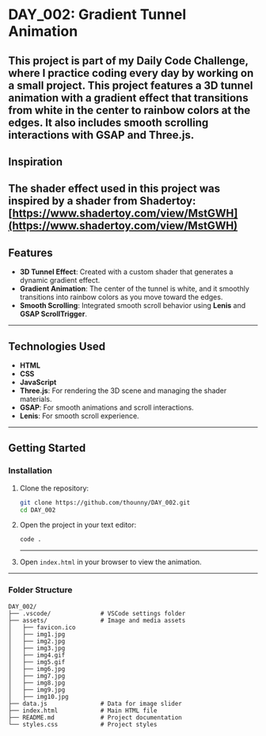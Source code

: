 # DAY_002: Gradient Tunnel Animation

This project is part of my **Daily Code Challenge**, where I practice coding every day by working on a small project. This project features a 3D tunnel animation with a gradient effect that transitions from white in the center to rainbow colors at the edges. It also includes smooth scrolling interactions with **GSAP** and **Three.js**.
---
## Inspiration

The shader effect used in this project was inspired by a shader from **Shadertoy**: [https://www.shadertoy.com/view/MstGWH](https://www.shadertoy.com/view/MstGWH)
---
## Features

- **3D Tunnel Effect**: Created with a custom shader that generates a dynamic gradient effect.
- **Gradient Animation**: The center of the tunnel is white, and it smoothly transitions into rainbow colors as you move toward the edges.
- **Smooth Scrolling**: Integrated smooth scroll behavior using **Lenis** and **GSAP ScrollTrigger**.
---
## Technologies Used

- **HTML**
- **CSS**
- **JavaScript**
- **Three.js**: For rendering the 3D scene and managing the shader materials.
- **GSAP**: For smooth animations and scroll interactions.
- **Lenis**: For smooth scroll experience.
---
## Getting Started

### Installation

1. Clone the repository:

   ```bash
   git clone https://github.com/thounny/DAY_002.git
   cd DAY_002
   ```

2. Open the project in your text editor:

   ```bash
   code .
   ```
   ---
3. Open `index.html` in your browser to view the animation.
---
### Folder Structure

```plaintext
DAY_002/
├── .vscode/              # VSCode settings folder
├── assets/               # Image and media assets
│   ├── favicon.ico
│   ├── img1.jpg
│   ├── img2.jpg
│   ├── img3.jpg
│   ├── img4.gif
│   ├── img5.gif
│   ├── img6.jpg
│   ├── img7.jpg
│   ├── img8.jpg
│   ├── img9.jpg
│   ├── img10.jpg
├── data.js               # Data for image slider
├── index.html            # Main HTML file
├── README.md             # Project documentation
└── styles.css            # Project styles
```
